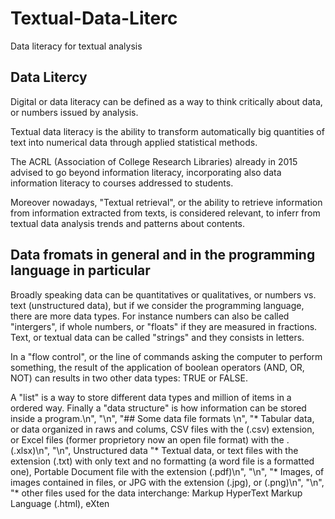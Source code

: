 # Textual-Data-Literc
Data literacy for textual analysis

## Data Litercy 

Digital or data literacy can be defined as a way to think critically about data, or numbers issued by analysis. 

Textual data literacy is the ability to transform automatically big quantities of text into numerical data through applied statistical methods.

The ACRL (Association of College Research Libraries) already in 2015 advised to go beyond information literacy, incorporating also data information literacy to courses addressed to students. 

Moreover nowadays, "Textual retrieval", or the ability to retrieve information from information extracted from texts, is considered relevant, to inferr from textual data analysis trends and patterns about contents.

## Data fromats in general and in the programming language in particular

Broadly speaking data can be quantitatives or qualitatives, or numbers vs. text (unstructured data), but if we consider the programming language, there are more data types. 
For instance numbers can also be called "intergers", if whole numbers, or "floats" if they are measured in fractions. 
Text, or textual data can be called "strings" and they consists in letters.

In a "flow control", or the line of commands asking the computer to perform something, the result of the application of boolean operators (AND, OR, NOT) can results in two other data types: TRUE or FALSE.

A "list" is a way to store different data types and million of items in a ordered way. Finally a \"data structure\" is how information can be stored inside a program.\n",
    "\n",
    "## Some data file formats \n",
    "* Tabular data, or data organized in raws and colums, CSV files with the (.csv) extension, or Excel files (former proprietory now an open file format) with the .(.xlsx)\n",
    "\n",
    Unstructured data
    "* Textual data, or text files with the extension (.txt) with only text and no formatting (a word file is a formatted one), Portable Document file with the extension (.pdf)\n",
    "\n",
    "* Images, of images contained in files, or JPG with the extension (.jpg), or (.png)\n",
    "\n",
    "* other files used for the data interchange: Markup HyperText Markup Language (.html), eXten
